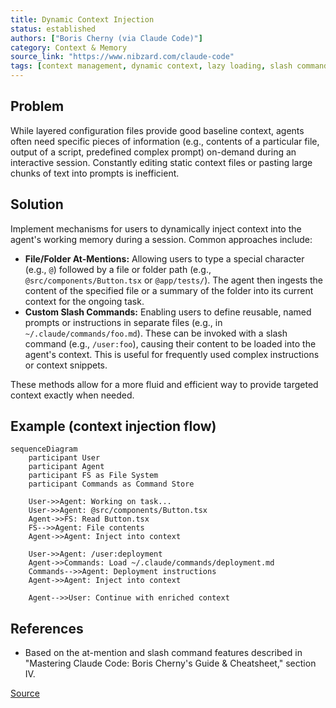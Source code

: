 ```yaml
---
title: Dynamic Context Injection
status: established
authors: ["Boris Cherny (via Claude Code)"]
category: Context & Memory
source_link: "https://www.nibzard.com/claude-code"
tags: [context management, dynamic context, lazy loading, slash commands, at-mention, interactive context]
---
```


## Problem

While layered configuration files provide good baseline context, agents often need specific pieces of information (e.g., contents of a particular file, output of a script, predefined complex prompt) on-demand during an interactive session. Constantly editing static context files or pasting large chunks of text into prompts is inefficient.

## Solution

Implement mechanisms for users to dynamically inject context into the agent's working memory during a session. Common approaches include:

- **File/Folder At-Mentions:** Allowing users to type a special character (e.g., `@`) followed by a file or folder path (e.g., `@src/components/Button.tsx` or `@app/tests/`). The agent then ingests the content of the specified file or a summary of the folder into its current context for the ongoing task.
- **Custom Slash Commands:** Enabling users to define reusable, named prompts or instructions in separate files (e.g., in `~/.claude/commands/foo.md`). These can be invoked with a slash command (e.g., `/user:foo`), causing their content to be loaded into the agent's context. This is useful for frequently used complex instructions or context snippets.

These methods allow for a more fluid and efficient way to provide targeted context exactly when needed.

## Example (context injection flow)
```mermaid
sequenceDiagram
    participant User
    participant Agent
    participant FS as File System
    participant Commands as Command Store

    User->>Agent: Working on task...
    User->>Agent: @src/components/Button.tsx
    Agent->>FS: Read Button.tsx
    FS-->>Agent: File contents
    Agent->>Agent: Inject into context

    User->>Agent: /user:deployment
    Agent->>Commands: Load ~/.claude/commands/deployment.md
    Commands-->>Agent: Deployment instructions
    Agent->>Agent: Inject into context

    Agent-->>User: Continue with enriched context
```

## References
- Based on the at-mention and slash command features described in "Mastering Claude Code: Boris Cherny's Guide & Cheatsheet," section IV.

[Source](https://www.nibzard.com/claude-code)